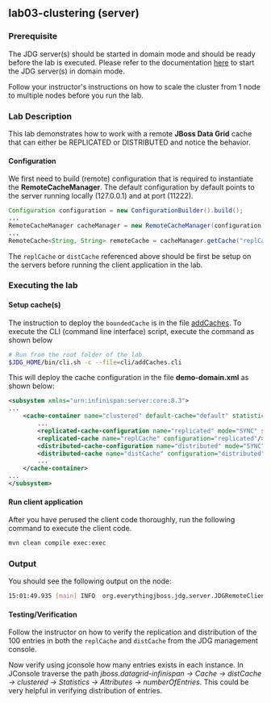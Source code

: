 ## lab03-clustering (server)

### Prerequisite

The JDG server(s) should be started in domain mode and should be ready before the lab is executed. Please refer to the documentation [here](../../README.md) to start the JDG server(s) in domain mode.

Follow your instructor's instructions on how to scale the cluster from 1 node to multiple nodes before you run the lab.

### Lab Description

This lab demonstrates how to work with a remote **JBoss Data Grid** cache that can either be REPLICATED or DISTRIBUTED and notice the behavior. 

#### Configuration
We first need to build (remote) configuration that is required to instantiate the **RemoteCacheManager**. The default configuration by default points to the server running locally (127.0.0.1) and at port (11222). 

```java
Configuration configuration = new ConfigurationBuilder().build();
...
RemoteCacheManager cacheManager = new RemoteCacheManager(configuration);
...
RemoteCache<String, String> remoteCache = cacheManager.getCache("replCache");
```
The `replCache` or `distCache` referenced above should be first be setup on the servers before running the client application in the lab. 

### Executing the lab

#### Setup cache(s)

The instruction to deploy the `boundedCache` is in the file [addCaches](cli/addCaches.cli). To execute the CLI (command line interface) script, execute the command as shown below

```sh 
# Run from the root folder of the lab
$JDG_HOME/bin/cli.sh -c --file=cli/addCaches.cli
```

This will deploy the cache configuration in the file **demo-domain.xml** as shown below:

```xml
<subsystem xmlns="urn:infinispan:server:core:8.3">
...
    <cache-container name="clustered" default-cache="default" statistics="true">
        ...
        <replicated-cache-configuration name="replicated" mode="SYNC" start="EAGER"/>
        <replicated-cache name="replCache" configuration="replicated"/>
        <distributed-cache-configuration name="distributed" mode="SYNC"/>
        <distributed-cache name="distCache" configuration="distributed"/>    
        ...
    </cache-container>
...
</subsystem>
```

#### Run client application

After you have perused the client code thoroughly, run the following command to execute the client code.

```sh 
mvn clean compile exec:exec
```

### Output

You should see the following output on the node:

```sh
15:01:49.935 [main] INFO  org.everythingjboss.jdg.server.JDGRemoteClientConsoleApp - The size of the cache is : 100
```

#### Testing/Verification

Follow the instructor on how to verify the replication and distribution of the 100 entries in both the `replCache` and `distCache` from the JDG management console.

Now verify using jconsole how many entries exists in each instance. In JConsole traverse the path _jboss.datagrid-infinispan → Cache → distCache → clustered → Statistics → Attributes → numberOfEntries_. This could be very helpful in verifying distribution of entries.